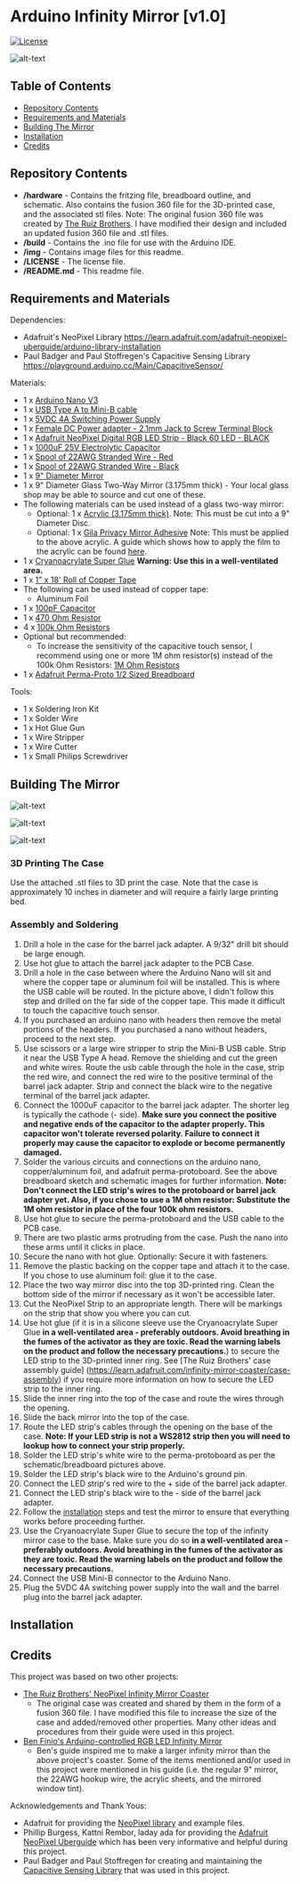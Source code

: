 # Arduino Infinity Mirror [v1.0]
[![License](https://licensebuttons.net/l/by-sa/4.0/80x15.png)](https://creativecommons.org/licenses/by-sa/4.0/)

[pic1]: img/InfinityMirror-3.jpg "Infinity Mirror"
![alt-text][pic1]


## Table of Contents
* [Repository Contents](#repository-contents)
* [Requirements and Materials](#requirements-and-materials)
* [Building The Mirror](#building-the-mirror)
* [Installation](#installation)
* [Credits](#credits)

## Repository Contents

* **/hardware** - Contains the fritzing file, breadboard outline, and schematic. Also contains the fusion 360 file for the 3D-printed case, and the associated stl files. Note: The original fusion 360 file was created by [The Ruiz Brothers](https://learn.adafruit.com/infinity-mirror-coaster/3d-printing). I have modified their design and included an updated fusion 360 file and .stl files.
* **/build** - Contains the .ino file for use with the Arduino IDE.
* **/img** - Contains image files for this readme.
* **/LICENSE** - The license file.
* **/README.md** - This readme file.

## Requirements and Materials

Dependencies:
* Adafruit's NeoPixel Library https://learn.adafruit.com/adafruit-neopixel-uberguide/arduino-library-installation
* Paul Badger and Paul Stoffregen's Capacitive Sensing Library https://playground.arduino.cc/Main/CapacitiveSensor/

Materials:
* 1 x [Arduino Nano V3](https://store.arduino.cc/usa/arduino-nano)
* 1 x [USB Type A to Mini-B cable](https://www.amazon.ca/gp/product/B004W8EIMW/ref=ppx_yo_dt_b_asin_title_o02_s00?ie=UTF8&psc=1)
* 1 x [5VDC 4A Switching Power Supply](https://www.adafruit.com/product/1466)
* 1 x [Female DC Power adapter - 2.1mm Jack to Screw Terminal Block](https://www.adafruit.com/product/368)
* 1 x [Adafruit NeoPixel Digital RGB LED Strip - Black 60 LED - BLACK](https://www.adafruit.com/product/1461?length=1)
* 1 x [1000uF 25V Electrolytic Capacitor](https://bc-robotics.com/shop/1000uf25v-electrolytic-capacitor-2/)
* 1 x [Spool of 22AWG Stranded Wire - Red](https://bc-robotics.com/shop/22-awg-stranded-wire-red/)
* 1 x [Spool of 22AWG Stranded Wire - Black](https://bc-robotics.com/shop/22-awg-stranded-wire-black/)
* 1 x [9" Diameter Mirror](https://www.amazon.com/gp/product/B005IW5CE4/ref=ppx_yo_dt_b_asin_title_o00_s00?ie=UTF8&psc=1)
* 1 x 9" Diameter Glass Two-Way Mirror (3.175mm thick) - Your local glass shop may be able to source and cut one of these.
* The following materials can be used instead of a glass two-way mirror:
  * Optional: 1 x [Acrylic (3.175mm thick)](https://www.amazon.com/dp/B004DYW31I/ref=pe_385040_30332190_pe_175190_21431760_M3T1_ST1_dp_2). Note: This must be cut into a 9" Diameter Disc.
  * Optional: 1 x [Gila Privacy Mirror Adhesive](https://www.amazon.com/dp/B000H5XTKG/ref=pe_385040_30332190_pe_175190_21431760_M3T1_ST1_dp_1) Note: This must be applied to the above acrylic. A guide which shows how to apply the film to the acrylic can be found [here](https://learn.adafruit.com/infinity-mirror-coaster/acrylic-setup).
* 1 x [Cryanoacrylate Super Glue](https://www.canadiantire.ca/en/pdp/lepage-all-plastics-super-glue-2-ml-0671451p.html#srp) __Warning: Use this in a well-ventilated area.__
* 1 x [1" x 18' Roll of Copper Tape](https://polymertape.com/products/copper-tape?variant=32412733734996)
* The following can be used instead of copper tape:
  * Aluminum Foil
* 1 x [100pF Capacitor](https://bc-robotics.com/shop/ceramic-capacitor-kit-250-pieces/)
* 1 x [470 Ohm Resistor](https://www.adafruit.com/product/2781)
* 4 x [100k Ohm Resistors](https://www.adafruit.com/product/2787)
* Optional but recommended:
  * To increase the sensitivity of the capacitive touch sensor, I recommend using one or more 1M ohm resistor(s) instead of the 100k Ohm Resistors: [1M Ohm Resistors](https://www.amazon.ca/Projects-100EP5141M00-Ohm-Resistors-Pack/dp/B0185FHALI/)
* 1 x [Adafruit Perma-Proto 1/2 Sized Breadboard](https://www.adafruit.com/product/1609)

Tools:
* 1 x Soldering Iron Kit
* 1 x Solder Wire
* 1 x Hot Glue Gun
* 1 x Wire Stripper
* 1 x Wire Cutter
* 1 x Small Philips Screwdriver

## Building The Mirror

[pic2]: hardware/InfinityMirrorSketch_bb.jpg "Infinity Mirror Breadboard Sketch"
![alt-text][pic2]

[pic3]: hardware/InfinityMirrorSketch_schem.jpg "Infinity Mirror Schematic"
![alt-text][pic3]

[pic4]: img/InfinityMirrorBuild.jpg "Infinity Mirror Build"
![alt-text][pic4]

### 3D Printing The Case

Use the attached .stl files to 3D print the case. Note that the case is approximately 10 inches in diameter and will require a fairly large printing bed.

### Assembly and Soldering

1. Drill a hole in the case for the barrel jack adapter. A 9/32" drill bit should be large enough.
2. Use hot glue to attach the barrel jack adapter to the PCB Case.
3. Drill a hole in the case between where the Arduino Nano will sit and where the copper tape or aluminum foil will be installed. This is where the USB cable will be routed. In the picture above, I didn't follow this step and drilled on the far side of the copper tape. This made it difficult to touch the capacitive touch sensor. 
4. If you purchased an arduino nano with headers then remove the metal portions of the headers. If you purchased a nano without headers, proceed to the next step.
5. Use scissors or a large wire stripper to strip the Mini-B USB cable. Strip it near the USB Type A head. Remove the shielding and cut the green and white wires. Route the usb cable through the hole in the case, strip the red wire, and connect the red wire to the positive terminal of the barrel jack adapter. Strip and connect the black wire to the negative terminal of the barrel jack adapter.
6. Connect the 1000uF capacitor to the barrel jack adapter. The shorter leg is typically the cathode (- side). __Make sure you connect the positive and negative ends of the capacitor to the adapter properly. This capacitor won't tolerate reversed polarity. Failure to connect it properly may cause the capacitor to explode or become permanently damaged.__
7. Solder the various circuits and connections on the arduino nano, copper/aluminum foil, and adafruit perma-protoboard. See the above breadboard sketch and schematic images for further information. __Note: Don't connect the LED strip's wires to the protoboard or barrel jack adapter yet. Also, if you chose to use a 1M ohm resistor: Substitute the 1M ohm resistor in place of the four 100k ohm resistors.__
8. Use hot glue to secure the perma-protoboard and the USB cable to the PCB case.
9. There are two plastic arms protruding from the case. Push the nano into these arms until it clicks in place.
10. Secure the nano with hot glue. Optionally: Secure it with fasteners.
11. Remove the plastic backing on the copper tape and attach it to the case. If you chose to use aluminum foil: glue it to the case.
12. Place the two way mirror disc into the top 3D-printed ring. Clean the bottom side of the mirror if necessary as it won't be accessible later.
13. Cut the NeoPixel Strip to an appropriate length. There will be markings on the strip that show you where you can cut.
14. Use hot glue (if it is in a silicone sleeve use the Cryanoacrylate Super Glue __in a well-ventilated area - preferably outdoors. Avoid breathing in the fumes of the activator as they are toxic. Read the warning labels on the product and follow the necessary precautions.__) to secure the LED strip to the 3D-printed inner ring. See [The Ruiz Brothers' case assembly guide] (https://learn.adafruit.com/infinity-mirror-coaster/case-assembly) if you require more information on how to secure the LED strip to the inner ring.
15. Slide the inner ring into the top of the case and route the wires through the opening.
16. Slide the back mirror into the top of the case.
17. Route the LED strip's cables through the opening on the base of the case.
__Note: If your LED strip is not a WS2812 strip then you will need to lookup how to connect your strip properly.__
18. Solder the LED strip's white wire to the perma-protoboard as per the schematic/breadboard pictures above.
19. Solder the LED strip's black wire to the Arduino's ground pin.
20. Connect the LED strip's red wire to the + side of the barrel jack adapter.
21. Connect the LED strip's black wire to the - side of the barrel jack adapter.
22. Follow the [installation](#installation) steps and test the mirror to ensure that everything works before proceeding further.
23. Use the Cryanoacrylate Super Glue to secure the top of the infinity mirror case to the base. Make sure you do so __in a well-ventilated area - preferably outdoors. Avoid breathing in the fumes of the activator as they are toxic. Read the warning labels on the product and follow the necessary precautions.__
24. Connect the USB Mini-B connector to the Arduino Nano.
25. Plug the 5VDC 4A switching power supply into the wall and the barrel plug into the barrel jack adapter.

## Installation



## Credits

This project was based on two other projects:
* [The Ruiz Brothers' NeoPixel Infinity Mirror Coaster](https://learn.adafruit.com/infinity-mirror-coaster)
  * The original case was created and shared by them in the form of a fusion 360 file. I have modified this file to increase the size of the case and added/removed other properties. Many other ideas and procedures from their guide were used in this project.
* [Ben Finio's Arduino-controlled RGB LED Infinity Mirror](https://www.instructables.com/Arduino-controlled-RGB-LED-Infinity-Mirror/)
  * Ben's guide inspired me to make a larger infinity mirror than the above project's coaster. Some of the items mentioned and/or used in this project were mentioned in his guide (i.e. the regular 9" mirror, the 22AWG hookup wire, the acrylic sheets, and the mirrored window tint).

Acknowledgements and Thank Yous:
* Adafruit for providing the [NeoPixel library](https://learn.adafruit.com/adafruit-neopixel-uberguide/arduino-library-installation) and example files.
* Phillip Burgess, Kattni Rembor, laday ada for providing the [Adafruit NeoPixel Uberguide](https://learn.adafruit.com/adafruit-neopixel-uberguide) which has been very informative and helpful during this project.
* Paul Badger and Paul Stoffregen for creating and maintaining the [Capacitive Sensing Library](https://playground.arduino.cc/Main/CapacitiveSensor/) that was used in this project.
